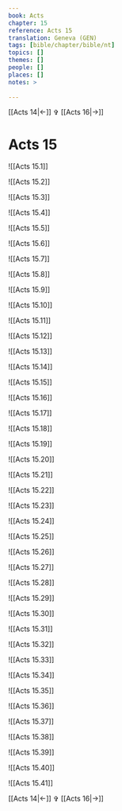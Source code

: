 ```yaml
---
book: Acts
chapter: 15
reference: Acts 15
translation: Geneva (GEN)
tags: [bible/chapter/bible/nt]
topics: []
themes: []
people: []
places: []
notes: >
  
---
```


[[Acts 14|<-]] ✞ [[Acts 16|->]]

# Acts 15

![[Acts 15.1]]

![[Acts 15.2]]

![[Acts 15.3]]

![[Acts 15.4]]

![[Acts 15.5]]

![[Acts 15.6]]

![[Acts 15.7]]

![[Acts 15.8]]

![[Acts 15.9]]

![[Acts 15.10]]

![[Acts 15.11]]

![[Acts 15.12]]

![[Acts 15.13]]

![[Acts 15.14]]

![[Acts 15.15]]

![[Acts 15.16]]

![[Acts 15.17]]

![[Acts 15.18]]

![[Acts 15.19]]

![[Acts 15.20]]

![[Acts 15.21]]

![[Acts 15.22]]

![[Acts 15.23]]

![[Acts 15.24]]

![[Acts 15.25]]

![[Acts 15.26]]

![[Acts 15.27]]

![[Acts 15.28]]

![[Acts 15.29]]

![[Acts 15.30]]

![[Acts 15.31]]

![[Acts 15.32]]

![[Acts 15.33]]

![[Acts 15.34]]

![[Acts 15.35]]

![[Acts 15.36]]

![[Acts 15.37]]

![[Acts 15.38]]

![[Acts 15.39]]

![[Acts 15.40]]

![[Acts 15.41]]

[[Acts 14|<-]] ✞ [[Acts 16|->]]
